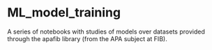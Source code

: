 # ML_model_training
A series of notebooks with studies of models over datasets provided through the apafib library (from the APA subject at FIB). 
